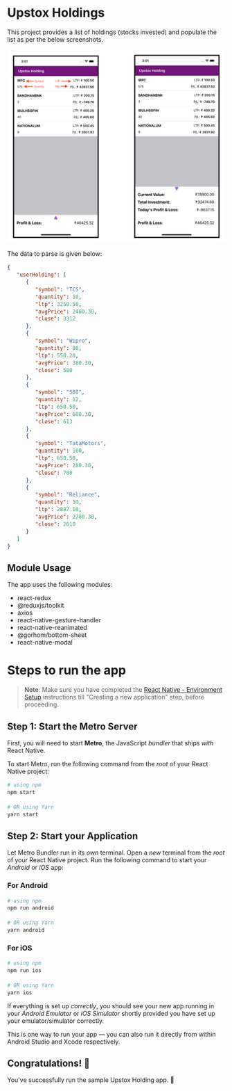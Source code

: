# Upstox Holdings
This project provides a list of holdings (stocks invested) and populate the list as per the below screenshots.

![Image showcasing the problem statement](src/assets/images/task.png)

The data to parse is given below:

```json
{
   "userHolding": [
      {
         "symbol": "TCS",
         "quantity": 10,
         "ltp": 3250.50,
         "avgPrice": 2480.30,
         "close": 3312
      },
      {
         "symbol": "Wipro",
         "quantity": 80,
         "ltp": 550.20,
         "avgPrice": 380.30,
         "close": 580
      },
      {
         "symbol": "SBI",
         "quantity": 12,
         "ltp": 650.50,
         "avgPrice": 680.30,
         "close": 613
      },
      {
         "symbol": "TataMotors",
         "quantity": 100,
         "ltp": 650.50,
         "avgPrice": 280.30,
         "close": 780
      },
      {
         "symbol": "Reliance",
         "quantity": 10,
         "ltp": 2887.10,
         "avgPrice": 2780.30,
         "close": 2610
      }
   ]
}
```
## Module Usage
The app uses the following modules:
- react-redux
- @reduxjs/toolkit
- axios
- react-native-gesture-handler
- react-native-reanimated
- @gorhom/bottom-sheet
- react-native-modal


# Steps to run the app

>**Note**: Make sure you have completed the [React Native - Environment Setup](https://reactnative.dev/docs/environment-setup) instructions till "Creating a new application" step, before proceeding.

## Step 1: Start the Metro Server

First, you will need to start **Metro**, the JavaScript _bundler_ that ships _with_ React Native.

To start Metro, run the following command from the _root_ of your React Native project:

```bash
# using npm
npm start

# OR using Yarn
yarn start
```

## Step 2: Start your Application

Let Metro Bundler run in its _own_ terminal. Open a _new_ terminal from the _root_ of your React Native project. Run the following command to start your _Android_ or _iOS_ app:

### For Android

```bash
# using npm
npm run android

# OR using Yarn
yarn android
```

### For iOS

```bash
# using npm
npm run ios

# OR using Yarn
yarn ios
```

If everything is set up _correctly_, you should see your new app running in your _Android Emulator_ or _iOS Simulator_ shortly provided you have set up your emulator/simulator correctly.

This is one way to run your app — you can also run it directly from within Android Studio and Xcode respectively.

## Congratulations! :tada:

You've successfully run the sample Upstox Holding app. :partying_face: